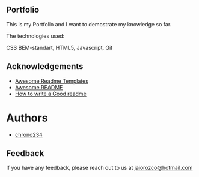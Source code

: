 
## Portfolio

This is my Portfolio and I want to demostrate my knowledge so far.

The technologies used:

CSS BEM-standart,
HTML5,
Javascript,
Git



## Acknowledgements

 - [Awesome Readme Templates](https://awesomeopensource.com/project/elangosundar/awesome-README-templates)
 - [Awesome README](https://github.com/matiassingers/awesome-readme)
 - [How to write a Good readme](https://bulldogjob.com/news/449-how-to-write-a-good-readme-for-your-github-project)


# Authors

- [chrono234](https://github.com/chrono234)


## Feedback

If you have any feedback, please reach out to us at jaiorozco@hotmail.com





